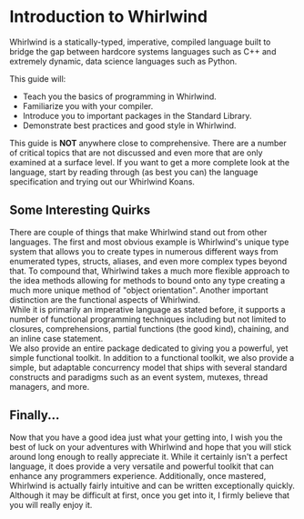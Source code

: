 # Introduction to Whirlwind

Whirlwind is a statically-typed, imperative, compiled language
built to bridge the gap between hardcore systems languages
such as C++ and extremely dynamic, data science languages such as Python.

This guide will:

- Teach you the basics of programming in Whirlwind.
- Familiarize you with your compiler.
- Introduce you to important packages in the Standard Library.
- Demonstrate best practices and good style in Whirlwind.

This guide is **NOT** anywhere close to comprehensive.  There are
a number of critical topics that are not discussed and even more
that are only examined at a surface level.  If you want to get a more
complete look at the language, start by reading through (as best you can)
the language specification and trying out our Whirlwind Koans.

## Some Interesting Quirks

There are couple of things that make Whirlwind stand out from other
languages.  The first and most obvious example is Whirlwind's unique
type system that allows you to create types in numerous different
ways from enumerated types, structs, aliases, and even more complex
types beyond that.  To compound that, Whirlwind takes a much more flexible
approach to the idea methods allowing for methods to bound onto any type
creating a much more unique method of "object orientation".
Another important distinction are the functional aspects of Whirlwind.  
While it is primarily an imperative language as stated before,
it supports a number of functional programming techniques including but not limited to
closures, comprehensions, partial functions (the good kind), chaining, and an inline case statement.  
We also provide an entire package dedicated to giving you a powerful, yet
simple functional toolkit.  In addition to a functional toolkit, we also provide
a simple, but adaptable concurrency model that ships with several standard
constructs and paradigms such as an event system, mutexes, thread managers, and more.

## Finally...

Now that you have a good idea just what your getting into, I wish you the best of luck on
your adventures with Whirlwind and hope that you will stick around long enough to really
appreciate it.  While it certainly isn't a perfect language, it does provide a very
versatile and powerful toolkit that can enhance any programmers experience.  Additionally,
once mastered, Whirlwind is actually fairly intuitive and can be written exceptionally
quickly.  Although it may be difficult at first, once you get into it, I firmly believe that
you will really enjoy it.
